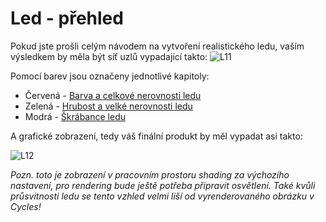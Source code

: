 # Led - přehled
Pokud jste prošli celým návodem na vytvoření realistického ledu, vaším výsledkem by měla být síť uzlů vypadající takto:
![L11](https://github.com/user-attachments/assets/a1254282-132d-4e06-828f-3767a605e1e1)

Pomocí barev jsou označeny jednotlivé kapitoly:
- Červená - [Barva a celkové nerovnosti ledu](https://github.com/Milimar16/Blender-realisticke-povrchy/blob/main/Barva%20a%20celkov%C3%A9%20nerovnosti%20ledu.md)
- Zelená - [Hrubost a velké nerovnosti ledu](https://github.com/Milimar16/Blender-realisticke-povrchy/blob/main/Hrubost%20a%20velk%C3%A9%20nerovnosti%20ledu.md)
- Modrá - [Škrábance ledu](https://github.com/Milimar16/Blender-realisticke-povrchy/blob/main/%C5%A0kr%C3%A1bance%20ledu.md)

A grafické zobrazení, tedy váš finální produkt by měl vypadat asi takto:

![L12](https://github.com/user-attachments/assets/9fc617bb-ec25-41b3-8db7-2467b31a1bfe)

_Pozn. toto je zobrazení v pracovním prostoru shading za výchozího nastavení, pro rendering bude ještě potřeba připravit osvětlení. Také kvůli průsvitnosti ledu se tento vzhled velmi liší od vyrenderovaného obrázku v Cycles!_
